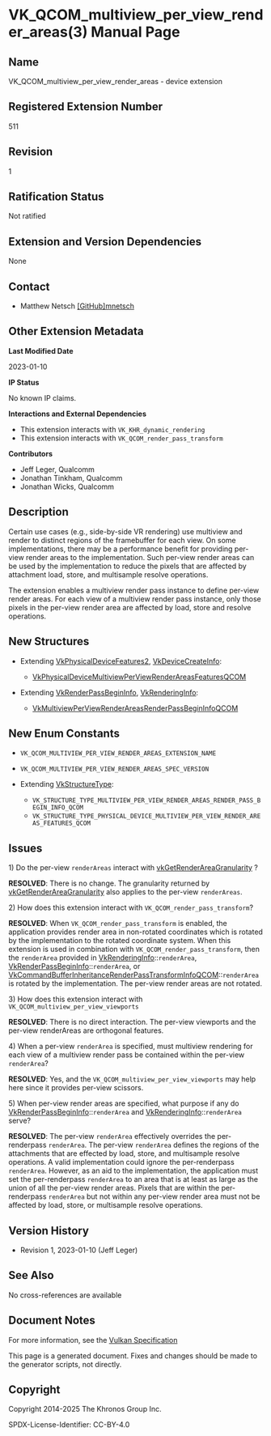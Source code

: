 # VK\_QCOM\_multiview\_per\_view\_render\_areas(3) Manual Page

## Name

VK\_QCOM\_multiview\_per\_view\_render\_areas - device extension



## [](#_registered_extension_number)Registered Extension Number

511

## [](#_revision)Revision

1

## [](#_ratification_status)Ratification Status

Not ratified

## [](#_extension_and_version_dependencies)Extension and Version Dependencies

None

## [](#_contact)Contact

- Matthew Netsch [\[GitHub\]mnetsch](https://github.com/KhronosGroup/Vulkan-Docs/issues/new?body=%5BVK_QCOM_multiview_per_view_render_areas%5D%20%40mnetsch%0A%2AHere%20describe%20the%20issue%20or%20question%20you%20have%20about%20the%20VK_QCOM_multiview_per_view_render_areas%20extension%2A)

## [](#_other_extension_metadata)Other Extension Metadata

**Last Modified Date**

2023-01-10

**IP Status**

No known IP claims.

**Interactions and External Dependencies**

- This extension interacts with `VK_KHR_dynamic_rendering`
- This extension interacts with `VK_QCOM_render_pass_transform`

**Contributors**

- Jeff Leger, Qualcomm
- Jonathan Tinkham, Qualcomm
- Jonathan Wicks, Qualcomm

## [](#_description)Description

Certain use cases (e.g., side-by-side VR rendering) use multiview and render to distinct regions of the framebuffer for each view. On some implementations, there may be a performance benefit for providing per-view render areas to the implementation. Such per-view render areas can be used by the implementation to reduce the pixels that are affected by attachment load, store, and multisample resolve operations.

The extension enables a multiview render pass instance to define per-view render areas. For each view of a multiview render pass instance, only those pixels in the per-view render area are affected by load, store and resolve operations.

## [](#_new_structures)New Structures

- Extending [VkPhysicalDeviceFeatures2](https://registry.khronos.org/vulkan/specs/latest/man/html/VkPhysicalDeviceFeatures2.html), [VkDeviceCreateInfo](https://registry.khronos.org/vulkan/specs/latest/man/html/VkDeviceCreateInfo.html):
  
  - [VkPhysicalDeviceMultiviewPerViewRenderAreasFeaturesQCOM](https://registry.khronos.org/vulkan/specs/latest/man/html/VkPhysicalDeviceMultiviewPerViewRenderAreasFeaturesQCOM.html)
- Extending [VkRenderPassBeginInfo](https://registry.khronos.org/vulkan/specs/latest/man/html/VkRenderPassBeginInfo.html), [VkRenderingInfo](https://registry.khronos.org/vulkan/specs/latest/man/html/VkRenderingInfo.html):
  
  - [VkMultiviewPerViewRenderAreasRenderPassBeginInfoQCOM](https://registry.khronos.org/vulkan/specs/latest/man/html/VkMultiviewPerViewRenderAreasRenderPassBeginInfoQCOM.html)

## [](#_new_enum_constants)New Enum Constants

- `VK_QCOM_MULTIVIEW_PER_VIEW_RENDER_AREAS_EXTENSION_NAME`
- `VK_QCOM_MULTIVIEW_PER_VIEW_RENDER_AREAS_SPEC_VERSION`
- Extending [VkStructureType](https://registry.khronos.org/vulkan/specs/latest/man/html/VkStructureType.html):
  
  - `VK_STRUCTURE_TYPE_MULTIVIEW_PER_VIEW_RENDER_AREAS_RENDER_PASS_BEGIN_INFO_QCOM`
  - `VK_STRUCTURE_TYPE_PHYSICAL_DEVICE_MULTIVIEW_PER_VIEW_RENDER_AREAS_FEATURES_QCOM`

## [](#_issues)Issues

1\) Do the per-view `renderAreas` interact with [vkGetRenderAreaGranularity](https://registry.khronos.org/vulkan/specs/latest/man/html/vkGetRenderAreaGranularity.html) ?

**RESOLVED**: There is no change. The granularity returned by [vkGetRenderAreaGranularity](https://registry.khronos.org/vulkan/specs/latest/man/html/vkGetRenderAreaGranularity.html) also applies to the per-view `renderAreas`.

2\) How does this extension interact with `VK_QCOM_render_pass_transform`?

**RESOLVED**: When `VK_QCOM_render_pass_transform` is enabled, the application provides render area in non-rotated coordinates which is rotated by the implementation to the rotated coordinate system. When this extension is used in combination with `VK_QCOM_render_pass_transform`, then the `renderArea` provided in [VkRenderingInfo](https://registry.khronos.org/vulkan/specs/latest/man/html/VkRenderingInfo.html)::`renderArea`, [VkRenderPassBeginInfo](https://registry.khronos.org/vulkan/specs/latest/man/html/VkRenderPassBeginInfo.html)::`renderArea`, or [VkCommandBufferInheritanceRenderPassTransformInfoQCOM](https://registry.khronos.org/vulkan/specs/latest/man/html/VkCommandBufferInheritanceRenderPassTransformInfoQCOM.html)::`renderArea` is rotated by the implementation. The per-view render areas are not rotated.

3\) How does this extension interact with `VK_QCOM_multiview_per_view_viewports`

**RESOLVED**: There is no direct interaction. The per-view viewports and the per-view renderAreas are orthogonal features.

4\) When a per-view `renderArea` is specified, must multiview rendering for each view of a multiview render pass be contained within the per-view `renderArea`?

**RESOLVED**: Yes, and the `VK_QCOM_multiview_per_view_viewports` may help here since it provides per-view scissors.

5\) When per-view render areas are specified, what purpose if any do [VkRenderPassBeginInfo](https://registry.khronos.org/vulkan/specs/latest/man/html/VkRenderPassBeginInfo.html)::`renderArea` and [VkRenderingInfo](https://registry.khronos.org/vulkan/specs/latest/man/html/VkRenderingInfo.html)::`renderArea` serve?

**RESOLVED**: The per-view `renderArea` effectively overrides the per-renderpass `renderArea`. The per-view `renderArea` defines the regions of the attachments that are effected by load, store, and multisample resolve operations. A valid implementation could ignore the per-renderpass `renderArea`. However, as an aid to the implementation, the application must set the per-renderpass `renderArea` to an area that is at least as large as the union of all the per-view render areas. Pixels that are within the per-renderpass `renderArea` but not within any per-view render area must not be affected by load, store, or multisample resolve operations.

## [](#_version_history)Version History

- Revision 1, 2023-01-10 (Jeff Leger)

## [](#_see_also)See Also

No cross-references are available

## [](#_document_notes)Document Notes

For more information, see the [Vulkan Specification](https://registry.khronos.org/vulkan/specs/latest/html/vkspec.html#VK_QCOM_multiview_per_view_render_areas)

This page is a generated document. Fixes and changes should be made to the generator scripts, not directly.

## [](#_copyright)Copyright

Copyright 2014-2025 The Khronos Group Inc.

SPDX-License-Identifier: CC-BY-4.0